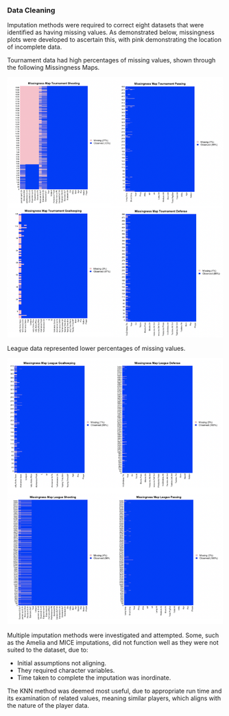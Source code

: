 ### Data Cleaning

Imputation methods were required to correct eight datasets that were identified as having missing values. As demonstrated below, missingness plots were developed to ascertain this, with pink demonstrating the location of incomplete data. 

Tournament data had high percentages of missing values, shown through the following Missingness Maps.

![](https://raw.githubusercontent.com/ACTL4001-T1-2022/github-showcase-page-tkgj-consulting/main/MissingnessTournament.png)

League data represented lower percentages of missing values.

![](https://raw.githubusercontent.com/ACTL4001-T1-2022/github-showcase-page-tkgj-consulting/main/MissingnessLeague.png)

Multiple imputation methods were investigated and attempted. Some, such as the Amelia and MICE imputations, did not function well as they were not suited to the dataset, due to:
* Initial assumptions not aligning.
* They required character variables.
* Time taken to complete the imputation was inordinate. 

The KNN method was deemed most useful, due to appropriate run time and its examination of related values, meaning similar players, which aligns with the nature of the player data.
